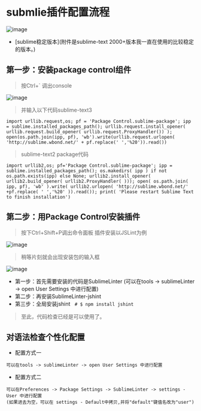 # submlie插件配置流程
![image](https://cloud.githubusercontent.com/assets/18028533/21637071/42cc6648-d2a0-11e6-8a68-3f7c7d4d010a.png)

- [sublime稳定版本](附件是sublime-text 2000+版本我一直在使用的比较稳定的版本。)

## 第一步：安装package control组件
> 按Ctrl+\` 调出console

![image](https://cloud.githubusercontent.com/assets/18028533/21636964/c04013aa-d29f-11e6-9cc3-070e04f6a5ef.png)

> 并输入以下代码sublime-text3

```
import urllib.request,os; pf = 'Package Control.sublime-package'; ipp = sublime.installed_packages_path(); urllib.request.install_opener( urllib.request.build_opener( urllib.request.ProxyHandler()) ); open(os.path.join(ipp, pf), 'wb').write(urllib.request.urlopen( 'http://sublime.wbond.net/' + pf.replace(' ','%20')).read())
```

> sublime-text2 package代码

```
import urllib2,os; pf='Package Control.sublime-package'; ipp = sublime.installed_packages_path(); os.makedirs( ipp ) if not os.path.exists(ipp) else None; urllib2.install_opener( urllib2.build_opener( urllib2.ProxyHandler( ))); open( os.path.join( ipp, pf), 'wb' ).write( urllib2.urlopen( 'http://sublime.wbond.net/' +pf.replace( ' ','%20' )).read()); print( 'Please restart Sublime Text to finish installation')
```

## 第二步：用Package Control安装插件

>  按下Ctrl+Shift+P调出命令面板
> 插件安装以JSLint为例

![image](https://cloud.githubusercontent.com/assets/18028533/21636896/755b5cc8-d29f-11e6-8121-2b3bbd323303.png)
> 稍等片刻就会出现安装包的输入框

![image](https://cloud.githubusercontent.com/assets/18028533/22095411/708c9d36-de4f-11e6-80d7-40764ec09b21.png)
- 第一步：首先需要安装的代码是SublimeLinter (可以在tools -> sublimeLinter -> open User Settings 中进行配置)
- 第二步：再安装SublimeLinter-jshint
- 第三步：全局安装jshint   `# $ npm install jshint`

> 至此，代码检查已经是可以使用了。

## 对语法检查个性化配置
- 配置方式一
```
可以在tools -> sublimeLinter -> open User Settings 中进行配置
```
- 配置方式二
```
可以在Preferences -> Package Settings -> SublimeLinter -> settings - User 中进行配置
(如果进去为空，可以在 settings - Default中拷贝,并将"default"键值名改为"user")
```
